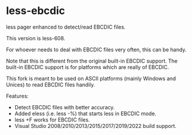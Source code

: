 # less-ebcdic

less pager enhanced to detect/read EBCDIC files.

This version is less-608.

For whoever needs to deal with EBCDIC files very often, this can be handy.

Note that this is different from the original built-in EBCDIC support.
The built-in EBCDIC support is for platforms which are really of EBCDIC.

This fork is meant to be used on ASCII platforms (mainly Windows and Unices) to read EBCDIC files handily.

Features:
* Detect EBCDIC files with better accuracy.
* Added eless (i.e. less -%) that starts less in EBCDIC mode.
* less +F works for EBCDIC files.
* Visual Studio 2008/2010/2013/2015/2017/2019/2022 build support.
